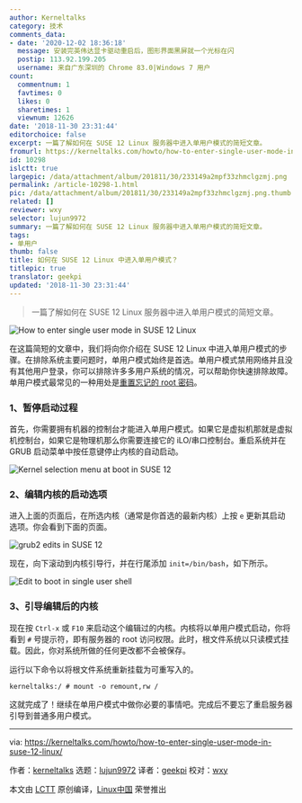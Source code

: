 ```yaml
---
author: Kerneltalks
category: 技术
comments_data:
- date: '2020-12-02 18:36:18'
  message: 安装完英伟达显卡驱动重启后，图形界面黑屏就一个光标在闪
  postip: 113.92.199.205
  username: 来自广东深圳的 Chrome 83.0|Windows 7 用户
count:
  commentnum: 1
  favtimes: 0
  likes: 0
  sharetimes: 1
  viewnum: 12626
date: '2018-11-30 23:31:44'
editorchoice: false
excerpt: 一篇了解如何在 SUSE 12 Linux 服务器中进入单用户模式的简短文章。
fromurl: https://kerneltalks.com/howto/how-to-enter-single-user-mode-in-suse-12-linux/
id: 10298
islctt: true
largepic: /data/attachment/album/201811/30/233149a2mpf33zhmclgzmj.png
permalink: /article-10298-1.html
pic: /data/attachment/album/201811/30/233149a2mpf33zhmclgzmj.png.thumb.jpg
related: []
reviewer: wxy
selector: lujun9972
summary: 一篇了解如何在 SUSE 12 Linux 服务器中进入单用户模式的简短文章。
tags:
- 单用户
thumb: false
title: 如何在 SUSE 12 Linux 中进入单用户模式？
titlepic: true
translator: geekpi
updated: '2018-11-30 23:31:44'
---
```



> 
> 一篇了解如何在 SUSE 12 Linux 服务器中进入单用户模式的简短文章。
> 
> 
> 


![How to enter single user mode in SUSE 12 Linux](/data/attachment/album/201811/30/233149a2mpf33zhmclgzmj.png)


在这篇简短的文章中，我们将向你介绍在 SUSE 12 Linux 中进入单用户模式的步骤。在排除系统主要问题时，单用户模式始终是首选。单用户模式禁用网络并且没有其他用户登录，你可以排除许多多用户系统的情况，可以帮助你快速排除故障。单用户模式最常见的一种用处是[重置忘记的 root 密码](https://kerneltalks.com/linux/recover-forgotten-root-password-rhel/)。


### 1、暂停启动过程


首先，你需要拥有机器的控制台才能进入单用户模式。如果它是虚拟机那就是虚拟机控制台，如果它是物理机那么你需要连接它的 iLO/串口控制台。重启系统并在 GRUB 启动菜单中按任意键停止内核的自动启动。


![Kernel selection menu at boot in SUSE 12](/data/attachment/album/201811/30/233154hsdd90wk34kfx3kb.png)


### 2、编辑内核的启动选项


进入上面的页面后，在所选内核（通常是你首选的最新内核）上按 `e` 更新其启动选项。你会看到下面的页面。


![grub2 edits in SUSE 12](/data/attachment/album/201811/30/233156up79zzs77r9a9ddj.png)


现在，向下滚动到内核引导行，并在行尾添加 `init=/bin/bash`，如下所示。


![Edit to boot in single user shell](/data/attachment/album/201811/30/233157xmowuwj43ujouadw.png)


### 3、引导编辑后的内核


现在按 `Ctrl-x` 或 `F10` 来启动这个编辑过的内核。内核将以单用户模式启动，你将看到 `#` 号提示符，即有服务器的 root 访问权限。此时，根文件系统以只读模式挂载。因此，你对系统所做的任何更改都不会被保存。


运行以下命令以将根文件系统重新挂载为可重写入的。



```
kerneltalks:/ # mount -o remount,rw /
```

这就完成了！继续在单用户模式中做你必要的事情吧。完成后不要忘了重启服务器引导到普通多用户模式。




---


via: <https://kerneltalks.com/howto/how-to-enter-single-user-mode-in-suse-12-linux/>


作者：[kerneltalks](https://kerneltalks.com) 选题：[lujun9972](https://github.com/lujun9972) 译者：[geekpi](https://github.com/geekpi) 校对：[wxy](https://github.com/wxy)


本文由 [LCTT](https://github.com/LCTT/TranslateProject) 原创编译，[Linux中国](https://linux.cn/) 荣誉推出